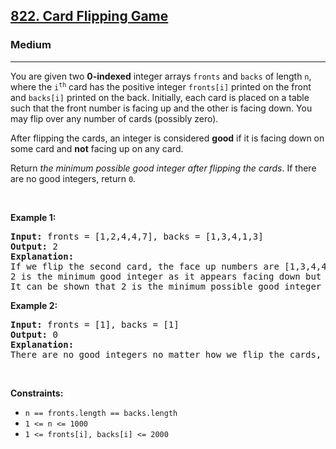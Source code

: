 <h2><a href="https://leetcode.com/problems/card-flipping-game">822. Card Flipping Game</a></h2><h3>Medium</h3><hr><p>You are given two <strong>0-indexed</strong> integer arrays <code>fronts</code> and <code>backs</code> of length <code>n</code>, where the <code>i<sup>th</sup></code> card has the positive integer <code>fronts[i]</code> printed on the front and <code>backs[i]</code> printed on the back. Initially, each card is placed on a table such that the front number is facing up and the other is facing down. You may flip over any number of cards (possibly zero).</p>

<p>After flipping the cards, an integer is considered <strong>good</strong> if it is facing down on some card and <strong>not</strong> facing up on any card.</p>

<p>Return <em>the minimum possible good integer after flipping the cards</em>. If there are no good integers, return <code>0</code>.</p>

<p>&nbsp;</p>
<p><strong class="example">Example 1:</strong></p>

<pre>
<strong>Input:</strong> fronts = [1,2,4,4,7], backs = [1,3,4,1,3]
<strong>Output:</strong> 2
<strong>Explanation:</strong>
If we flip the second card, the face up numbers are [1,3,4,4,7] and the face down are [1,2,4,1,3].
2 is the minimum good integer as it appears facing down but not facing up.
It can be shown that 2 is the minimum possible good integer obtainable after flipping some cards.
</pre>

<p><strong class="example">Example 2:</strong></p>

<pre>
<strong>Input:</strong> fronts = [1], backs = [1]
<strong>Output:</strong> 0
<strong>Explanation:</strong>
There are no good integers no matter how we flip the cards, so we return 0.
</pre>

<p>&nbsp;</p>
<p><strong>Constraints:</strong></p>

<ul>
	<li><code>n == fronts.length == backs.length</code></li>
	<li><code>1 &lt;= n &lt;= 1000</code></li>
	<li><code>1 &lt;= fronts[i], backs[i] &lt;= 2000</code></li>
</ul>

